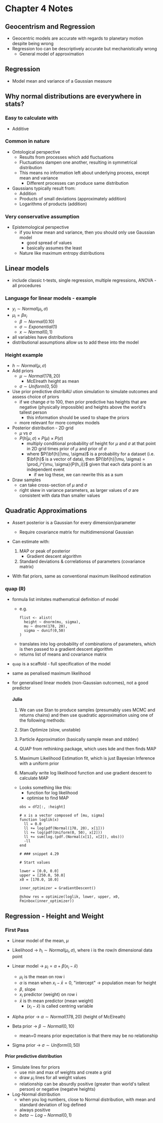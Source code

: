 # Chapter 4 Notes

## Geocentrism and Regression
  - Geocentric models are accurate with regards to planetary motion despite being wrong
  - Regression too can be descriptively accurate but mechanistically wrong
    - General model of approximation

## Regression
  - Model mean and variance of a Gaussian measure

## Why normal distributions are everywhere in stats?
  ### Easy to calculate with
  - Additive
  ### Common in nature
  - Ontological perspective
    - Results from processes which add fluctuations
    - Fluctuations dampen one another, resulting in symmetrical distribution
    - This means no information left about underlying process, except mean and variance
      - Different processes can produce same distribution
  - Gaussians typically result from:
    - Addition
    - Products of small deviations (approximately addition)
    - Logarithms of products (addition)
  ### Very conservative assumption 
  - Epistemological perspective
    - if you know mean and variance, then you should only use Gaussian model
      - good spread of values
      - basically assumes the least
    - Nature like maximum entropy distributions

## Linear models
  - include classic t-tests, single regression, multiple regressions, ANOVA - all procedures

  ### Language for linear models - example
  - $y_i \sim Normal(\mu_i,\sigma)$
  - $\mu_i = \beta x_i$
    - $\beta \sim Normal(0.10)$
    - $\sigma \sim Exponential(1)$
    - $x \sim Normal(0,1)$
  - all variables have distributions
  - distributional assumptions allow us to add these into the model

  ### Height example
  - $h \sim Normal(\mu,\sigma)$
  - Add priors
    - $\mu \sim Normal(178, 20)$
      - McElreath height as mean
    - $\sigma \sim Uniform(0,50)$
  - Use prior predictive distribAU
ution simulation to simulate outcomes and assess choice of priors
    - if we change $\sigma$ to 100, then prior predictive has heights that are negative (physically impossible) and heights above the world's tallest person
      - this information should be used to shape the priors
    - more relevant for more complex models
  - Posterior distribution - 2D grid
    - $\mu$ vs $\sigma$
    - $P(h|\mu, \sigma) \times P(\mu) \times P(\sigma)$
      - multiply conditional probability of height for $\mu$ and $\sigma$ at that point in 2D grid times prior of $\mu$ and prior of $\sigma$
      - where $P(\bf{h}|\mu, \sigma)$ is a probability for a dataset (i.e. $\bf{h}$ is a vector of data), then $P(\bf{h}|\mu, \sigma) = \prod_i^{\mu, \sigma}{P(h_i)}$ given that each data point is an independent event
        - if we log these, we can rewrite this as a sum
  - Draw samples
    - can take cross-section of $\mu$ and $\sigma$ 
    - right skew in variance parameters, as larger values of $\sigma$ are consistent with data than smaller values

  ## Quadratic Approximations
  - Assert posterior is a Gaussian for every dimension/parameter
      - Require covariance matrix for multidimensional Gaussian
  - Can estimate with:
    1. MAP or peak of posterior
        - Gradient descent algorithm
    2. Standard deviations & correlationss of parameters (covariance matrix)

  - With flat priors, same as conventional maximum likelihood estimation

  ### quap (R)
  - formula list imitates mathematical definition of model
    - e.g.
      ```
      flist <- alist(
        height ~ dnorm(mu, sigma),
        mu ~ dnorm(178, 20),
        sigma ~ dunif(0,50)
      )
        ```
    - translates into log-probability of combinations of parameters, which is then passed to a gradient descent algorithm
    - returns list of means and covariance matrix
  
  - `quap` is a scaffold - full specification of the model
  - same as penalised maximum likelihood
  - for generalised linear models (non-Gaussian outcomes), not a good predictor
  
    #### Julia
    1. We can use Stan to produce samples (presumably uses MCMC and returns chains) and then use quadratic approximation using one of the following methods:
      1. Stan Optimize (slow, unstable)
      2. Particle Approximation (basically sample mean and stddev)
      3. QUAP from rethinking package, which uses kde and then finds MAP
      4. Maximum Likelihood Estimation fit, which is just Bayesian Inference with a uniform prior

    2. Manually write log likelihood function and use gradient descent to calculate MAP
      - Looks something like this:
        * function for log likelihood
        * optimise to find MAP
        ```
        obs = df2[:, :height]

        # x is a vector composed of [mu, sigma]
        function loglik(x)
          ll = 0.0
          ll += log(pdf(Normal(178, 20), x[1]))
          ll += log(pdf(Uniform(0, 50), x[2]))
          ll += sum(log.(pdf.(Normal(x[1], x[2]), obs)))
          -ll
        end

        # ### snippet 4.29

        # Start values

        lower = [0.0, 0.0]
        upper = [250.0, 50.0]
        x0 = [170.0, 10.0]

        inner_optimizer = GradientDescent()

        @show res = optimize(loglik, lower, upper, x0, Fminbox(inner_optimizer))

        ```
## Regression - Height and Weight

### First Pass
- Linear model of the mean, $\mu$
- Likelihood -> $h_i \sim Normal(\mu_i, \sigma)$, where i is the row/n dimensional data point
- Linear model -> $\mu_i = \alpha + \beta(x_i - \bar{x})$
  - $\mu_i$ is the mean on row i
  - $\alpha$ is mean when $x_i - \bar{x}=0$, "intercept" -> population mean for height
  - $\beta$, slope 
  - $x_i$ predictor (weight) on row i
  - $\bar{x}$ is th mean predictor (mean weight)
    - $(x_i-\bar{x})$ is called centring variable

- Alpha prior -> $\alpha \sim Normal(178,20)$ (height of McElreath)
- Beta prior -> $\beta \sim Normal(0,10)$
  - mean=0 means prior expectation is that there may be no relationship
- Sigma prior -> $\sigma \sim Uniform(0,50)$

#### Prior predictive distribution
  - Simulate lines for priors
    - use min and max of weights and create a grid
    - draw $\mu_i$ lines for all weight values
    - relationship can be absurdly positive (greater than world's tallest person) or negative (negatve heights)
  - Log-Normal distribution
    - when you log numbers, close to Normal distribution, with mean and standard deviation of log defined
    - always positive
    - $beta \sim Log-Normal(0,1$)





  

